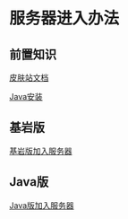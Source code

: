 # 服务器进入办法

## 前置知识

[皮肤站文档](../First/Readme/pi-fu-zhan-wen-dang.md)

[Java安装](../First/Readme/java-an-zhuang-ji-shi-yong.md)

## 基岩版
[基岩版加入服务器](ji-yan-ban-jia-ru-fu-wu-qi.md)

## Java版
[Java版加入服务器](java-ban-jia-ru-fu-wu-qi.md)
